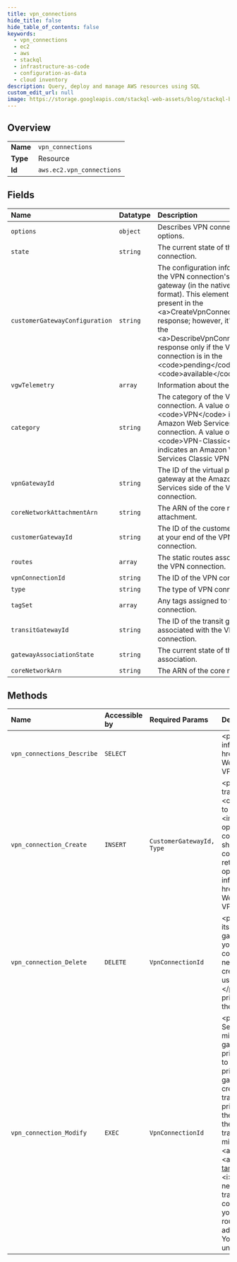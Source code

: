 ```yaml
---
title: vpn_connections
hide_title: false
hide_table_of_contents: false
keywords:
  - vpn_connections
  - ec2
  - aws    
  - stackql
  - infrastructure-as-code
  - configuration-as-data
  - cloud inventory
description: Query, deploy and manage AWS resources using SQL
custom_edit_url: null
image: https://storage.googleapis.com/stackql-web-assets/blog/stackql-blog-post-featured-image.png
---
```

  
    

## Overview
<table><tbody>
<tr><td><b>Name</b></td><td><code>vpn_connections</code></td></tr>
<tr><td><b>Type</b></td><td>Resource</td></tr>
<tr><td><b>Id</b></td><td><code>aws.ec2.vpn_connections</code></td></tr>
</tbody></table>

## Fields
| Name | Datatype | Description |
|:-----|:---------|:------------|
| `options` | `object` | Describes VPN connection options. |
| `state` | `string` | The current state of the VPN connection. |
| `customerGatewayConfiguration` | `string` | The configuration information for the VPN connection's customer gateway (in the native XML format). This element is always present in the &lt;a&gt;CreateVpnConnection&lt;/a&gt; response; however, it's present in the &lt;a&gt;DescribeVpnConnections&lt;/a&gt; response only if the VPN connection is in the &lt;code&gt;pending&lt;/code&gt; or &lt;code&gt;available&lt;/code&gt; state. |
| `vgwTelemetry` | `array` | Information about the VPN tunnel. |
| `category` | `string` | The category of the VPN connection. A value of &lt;code&gt;VPN&lt;/code&gt; indicates an Amazon Web Services VPN connection. A value of &lt;code&gt;VPN-Classic&lt;/code&gt; indicates an Amazon Web Services Classic VPN connection. |
| `vpnGatewayId` | `string` | The ID of the virtual private gateway at the Amazon Web Services side of the VPN connection. |
| `coreNetworkAttachmentArn` | `string` | The ARN of the core network attachment. |
| `customerGatewayId` | `string` | The ID of the customer gateway at your end of the VPN connection. |
| `routes` | `array` | The static routes associated with the VPN connection. |
| `vpnConnectionId` | `string` | The ID of the VPN connection. |
| `type` | `string` | The type of VPN connection. |
| `tagSet` | `array` | Any tags assigned to the VPN connection. |
| `transitGatewayId` | `string` | The ID of the transit gateway associated with the VPN connection. |
| `gatewayAssociationState` | `string` | The current state of the gateway association. |
| `coreNetworkArn` | `string` | The ARN of the core network. |
## Methods
| Name | Accessible by | Required Params | Description |
|:-----|:--------------|:----------------|:------------|
| `vpn_connections_Describe` | `SELECT` |  | &lt;p&gt;Describes one or more of your VPN connections.&lt;/p&gt; &lt;p&gt;For more information, see &lt;a href="https://docs.aws.amazon.com/vpn/latest/s2svpn/VPC_VPN.html"&gt;Amazon Web Services Site-to-Site VPN&lt;/a&gt; in the &lt;i&gt;Amazon Web Services Site-to-Site VPN User Guide&lt;/i&gt;.&lt;/p&gt; |
| `vpn_connection_Create` | `INSERT` | `CustomerGatewayId, Type` | &lt;p&gt;Creates a VPN connection between an existing virtual private gateway or transit gateway and a customer gateway. The supported connection type is &lt;code&gt;ipsec.1&lt;/code&gt;.&lt;/p&gt; &lt;p&gt;The response includes information that you need to give to your network administrator to configure your customer gateway.&lt;/p&gt; &lt;important&gt; &lt;p&gt;We strongly recommend that you use HTTPS when calling this operation because the response contains sensitive cryptographic information for configuring your customer gateway device.&lt;/p&gt; &lt;/important&gt; &lt;p&gt;If you decide to shut down your VPN connection for any reason and later create a new VPN connection, you must reconfigure your customer gateway with the new information returned from this call.&lt;/p&gt; &lt;p&gt;This is an idempotent operation. If you perform the operation more than once, Amazon EC2 doesn't return an error.&lt;/p&gt; &lt;p&gt;For more information, see &lt;a href="https://docs.aws.amazon.com/vpn/latest/s2svpn/VPC_VPN.html"&gt;Amazon Web Services Site-to-Site VPN&lt;/a&gt; in the &lt;i&gt;Amazon Web Services Site-to-Site VPN User Guide&lt;/i&gt;.&lt;/p&gt; |
| `vpn_connection_Delete` | `DELETE` | `VpnConnectionId` | &lt;p&gt;Deletes the specified VPN connection.&lt;/p&gt; &lt;p&gt;If you're deleting the VPC and its associated components, we recommend that you detach the virtual private gateway from the VPC and delete the VPC before deleting the VPN connection. If you believe that the tunnel credentials for your VPN connection have been compromised, you can delete the VPN connection and create a new one that has new keys, without needing to delete the VPC or virtual private gateway. If you create a new VPN connection, you must reconfigure the customer gateway device using the new configuration information returned with the new VPN connection ID.&lt;/p&gt; &lt;p&gt;For certificate-based authentication, delete all Certificate Manager (ACM) private certificates used for the Amazon Web Services-side tunnel endpoints for the VPN connection before deleting the VPN connection.&lt;/p&gt; |
| `vpn_connection_Modify` | `EXEC` | `VpnConnectionId` | &lt;p&gt;Modifies the customer gateway or the target gateway of an Amazon Web Services Site-to-Site VPN connection. To modify the target gateway, the following migration options are available:&lt;/p&gt; &lt;ul&gt; &lt;li&gt; &lt;p&gt;An existing virtual private gateway to a new virtual private gateway&lt;/p&gt; &lt;/li&gt; &lt;li&gt; &lt;p&gt;An existing virtual private gateway to a transit gateway&lt;/p&gt; &lt;/li&gt; &lt;li&gt; &lt;p&gt;An existing transit gateway to a new transit gateway&lt;/p&gt; &lt;/li&gt; &lt;li&gt; &lt;p&gt;An existing transit gateway to a virtual private gateway&lt;/p&gt; &lt;/li&gt; &lt;/ul&gt; &lt;p&gt;Before you perform the migration to the new gateway, you must configure the new gateway. Use &lt;a&gt;CreateVpnGateway&lt;/a&gt; to create a virtual private gateway, or &lt;a&gt;CreateTransitGateway&lt;/a&gt; to create a transit gateway.&lt;/p&gt; &lt;p&gt;This step is required when you migrate from a virtual private gateway with static routes to a transit gateway. &lt;/p&gt; &lt;p&gt;You must delete the static routes before you migrate to the new gateway.&lt;/p&gt; &lt;p&gt;Keep a copy of the static route before you delete it. You will need to add back these routes to the transit gateway after the VPN connection migration is complete.&lt;/p&gt; &lt;p&gt;After you migrate to the new gateway, you might need to modify your VPC route table. Use &lt;a&gt;CreateRoute&lt;/a&gt; and &lt;a&gt;DeleteRoute&lt;/a&gt; to make the changes described in &lt;a href="https://docs.aws.amazon.com/vpn/latest/s2svpn/modify-vpn-target.html#step-update-routing"&gt;Update VPC route tables&lt;/a&gt; in the &lt;i&gt;Amazon Web Services Site-to-Site VPN User Guide&lt;/i&gt;.&lt;/p&gt; &lt;p&gt;When the new gateway is a transit gateway, modify the transit gateway route table to allow traffic between the VPC and the Amazon Web Services Site-to-Site VPN connection. Use &lt;a&gt;CreateTransitGatewayRoute&lt;/a&gt; to add the routes.&lt;/p&gt; &lt;p&gt; If you deleted VPN static routes, you must add the static routes to the transit gateway route table.&lt;/p&gt; &lt;p&gt;After you perform this operation, the VPN endpoint's IP addresses on the Amazon Web Services side and the tunnel options remain intact. Your Amazon Web Services Site-to-Site VPN connection will be temporarily unavailable for a brief period while we provision the new endpoints.&lt;/p&gt; |
